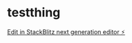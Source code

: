 # testthing

[Edit in StackBlitz next generation editor ⚡️](https://stackblitz.com/~/github.com/cojacplays/testthing)
